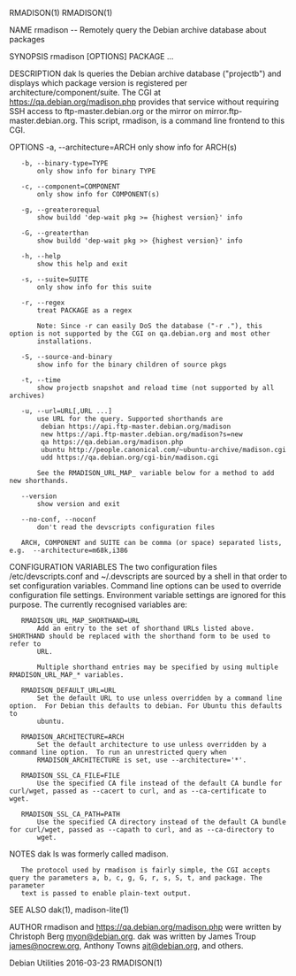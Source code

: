 RMADISON(1)                                                                                                                            RMADISON(1)

NAME
       rmadison -- Remotely query the Debian archive database about packages

SYNOPSIS
       rmadison [OPTIONS] PACKAGE ...

DESCRIPTION
       dak ls queries the Debian archive database ("projectb") and displays which package version is registered per architecture/component/suite.
       The CGI at https://qa.debian.org/madison.php provides that service without requiring SSH access to ftp-master.debian.org or the mirror on
       mirror.ftp-master.debian.org. This script, rmadison, is a command line frontend to this CGI.

OPTIONS
       -a, --architecture=ARCH
           only show info for ARCH(s)

       -b, --binary-type=TYPE
           only show info for binary TYPE

       -c, --component=COMPONENT
           only show info for COMPONENT(s)

       -g, --greaterorequal
           show buildd 'dep-wait pkg >= {highest version}' info

       -G, --greaterthan
           show buildd 'dep-wait pkg >> {highest version}' info

       -h, --help
           show this help and exit

       -s, --suite=SUITE
           only show info for this suite

       -r, --regex
           treat PACKAGE as a regex

           Note: Since -r can easily DoS the database ("-r ."), this option is not supported by the CGI on qa.debian.org and most other
           installations.

       -S, --source-and-binary
           show info for the binary children of source pkgs

       -t, --time
           show projectb snapshot and reload time (not supported by all archives)

       -u, --url=URL[,URL ...]
           use URL for the query. Supported shorthands are
            debian https://api.ftp-master.debian.org/madison
            new https://api.ftp-master.debian.org/madison?s=new
            qa https://qa.debian.org/madison.php
            ubuntu http://people.canonical.com/~ubuntu-archive/madison.cgi
            udd https://qa.debian.org/cgi-bin/madison.cgi

           See the RMADISON_URL_MAP_ variable below for a method to add new shorthands.

       --version
           show version and exit

       --no-conf, --noconf
           don't read the devscripts configuration files

       ARCH, COMPONENT and SUITE can be comma (or space) separated lists, e.g.  --architecture=m68k,i386

CONFIGURATION VARIABLES
       The two configuration files /etc/devscripts.conf and ~/.devscripts are sourced by a shell in that order to set configuration variables.
       Command line options can be used to override configuration file settings. Environment variable settings are ignored for this purpose. The
       currently recognised variables are:

       RMADISON_URL_MAP_SHORTHAND=URL
           Add an entry to the set of shorthand URLs listed above. SHORTHAND should be replaced with the shorthand form to be used to refer to
           URL.

           Multiple shorthand entries may be specified by using multiple RMADISON_URL_MAP_* variables.

       RMADISON_DEFAULT_URL=URL
           Set the default URL to use unless overridden by a command line option.  For Debian this defaults to debian. For Ubuntu this defaults to
           ubuntu.

       RMADISON_ARCHITECTURE=ARCH
           Set the default architecture to use unless overridden by a command line option.  To run an unrestricted query when
           RMADISON_ARCHITECTURE is set, use --architecture='*'.

       RMADISON_SSL_CA_FILE=FILE
           Use the specified CA file instead of the default CA bundle for curl/wget, passed as --cacert to curl, and as --ca-certificate to wget.

       RMADISON_SSL_CA_PATH=PATH
           Use the specified CA directory instead of the default CA bundle for curl/wget, passed as --capath to curl, and as --ca-directory to
           wget.

NOTES
       dak ls was formerly called madison.

       The protocol used by rmadison is fairly simple, the CGI accepts query the parameters a, b, c, g, G, r, s, S, t, and package. The parameter
       text is passed to enable plain-text output.

SEE ALSO
       dak(1), madison-lite(1)

AUTHOR
       rmadison and https://qa.debian.org/madison.php were written by Christoph Berg <myon@debian.org>. dak was written by James Troup
       <james@nocrew.org>, Anthony Towns <ajt@debian.org>, and others.

Debian Utilities                                                    2016-03-23                                                         RMADISON(1)
